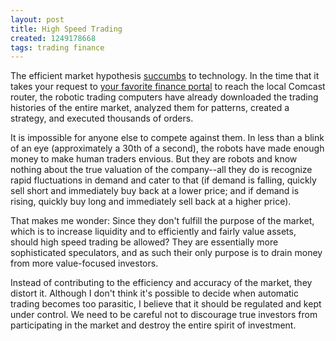 ```yaml
---
layout: post
title: High Speed Trading
created: 1249178668
tags: trading finance
---
```

The efficient market hypothesis [succumbs](http://www.nytimes.com/2009/07/24/business/24trading.html) to technology. In the time that it takes your request to [your favorite finance portal](http://moneycentral.msn.com/) to reach the local Comcast router, the robotic trading computers have already downloaded the trading histories of the entire market, analyzed them for patterns, created a strategy, and executed thousands of orders.

It is impossible for anyone else to compete against them. In less than a blink of an eye (approximately a 30th of a second), the robots have made enough money to make human traders envious. But they are robots and know nothing about the true valuation of the company--all they do is recognize rapid fluctuations in demand and cater to that (if demand is falling, quickly sell short and immediately buy back at a lower price; and if demand is rising, quickly buy long and immediately sell back at a higher price).

That makes me wonder: Since they don't fulfill the purpose of the market, which is to increase liquidity and to efficiently and fairly value assets, should high speed trading be allowed? They are essentially more sophisticated speculators, and as such their only purpose is to drain money from more value-focused investors.

Instead of contributing to the efficiency and accuracy of the market, they distort it. Although I don't think it's possible to decide when automatic trading becomes too parasitic, I believe that it should be regulated and kept under control. We need to be careful not to discourage true investors from participating in the market and destroy the entire spirit of investment.
